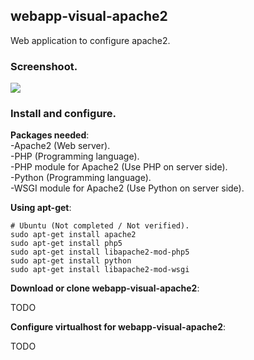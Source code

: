 ## webapp-visual-apache2

Web application to configure apache2.

### Screenshoot.

<img style="border:0px;" src="https://lh6.googleusercontent.com/-R2cxUxAs-j0/UL3hXsM6tjI/AAAAAAAACMI/3cuBeYNWCFo/s800/visualapache.jpg">

### Install and configure.

**Packages needed**:  
-Apache2 (Web server).  
-PHP (Programming language).  
-PHP module for Apache2 (Use PHP on server side).  
-Python (Programming language).  
-WSGI module for Apache2 (Use Python on server side).  

**Using apt-get**:

    # Ubuntu (Not completed / Not verified).
    sudo apt-get install apache2
    sudo apt-get install php5
    sudo apt-get install libapache2-mod-php5
    sudo apt-get install python
    sudo apt-get install libapache2-mod-wsgi

**Download or clone webapp-visual-apache2**:

TODO

**Configure virtualhost for webapp-visual-apache2**:

TODO
